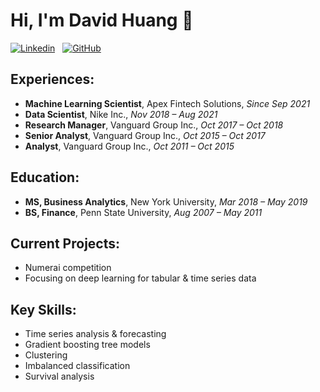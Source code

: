 # Hi, I'm David Huang 👋

[![Linkedin](https://img.shields.io/badge/LinkedIn-0077B5?style=for-the-badge&logo=linkedin&logoColor=white)](https://www.linkedin.com/in/davidihuang/)
&nbsp;
[![GitHub](https://img.shields.io/badge/GitHub-100000?style=for-the-badge&logo=github&logoColor=white)](https://github.com/hiydavid?tab=repositories)

## Experiences:
* **Machine Learning Scientist**, Apex Fintech Solutions, *Since Sep 2021*
* **Data Scientist**, Nike Inc., *Nov 2018 – Aug 2021*
* **Research Manager**, Vanguard Group Inc., *Oct 2017 – Oct 2018*
* **Senior Analyst**, Vanguard Group Inc., *Oct 2015 – Oct 2017*
* **Analyst**, Vanguard Group Inc., *Oct 2011 – Oct 2015*

## Education:
* **MS, Business Analytics**, New York University, *Mar 2018 – May 2019*
* **BS, Finance**, Penn State University, *Aug 2007 – May 2011*

## Current Projects:
* Numerai competition
* Focusing on deep learning for tabular & time series data

## Key Skills:
* Time series analysis & forecasting
* Gradient boosting tree models
* Clustering
* Imbalanced classification
* Survival analysis
